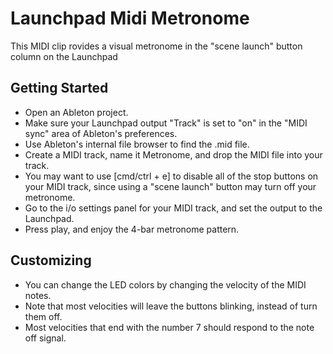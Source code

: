 Launchpad Midi Metronome
===
This MIDI clip rovides a visual metronome in the "scene launch" button column on the Launchpad

Getting Started
---
* Open an Ableton project.
* Make sure your Launchpad output "Track" is set to "on" in the "MIDI sync" area of Ableton's preferences.
* Use Ableton's internal file browser to find the .mid file.
* Create a MIDI track, name it Metronome, and drop the MIDI file into your track. 
* You may want to use [cmd/ctrl + e] to disable all of the stop buttons on your MIDI track, since using a "scene launch" button may turn off your metronome.
* Go to the i/o settings panel for your MIDI track, and set the output to the Launchpad.
* Press play, and enjoy the 4-bar metronome pattern.
 
Customizing
---
* You can change the LED colors by changing the velocity of the MIDI notes. 
 * Note that most velocities will leave the buttons blinking, instead of turn them off. 
 * Most velocities that end with the number 7 should respond to the note off signal.